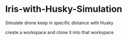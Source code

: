 # Iris-with-Husky-Simulation
Simulate drone keep in specific distance with Husky

create a workspace and clone it into that workspace
